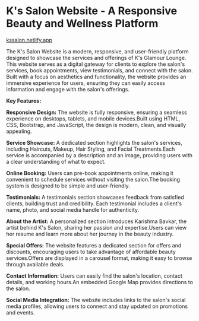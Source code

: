 # K's Salon Website - A Responsive Beauty and Wellness Platform
[kssalon.netlify.app
](https://kssalon.netlify.app/)

The K's Salon Website is a modern, responsive, and user-friendly platform designed to showcase the services and offerings of K's Glamour Lounge. This website serves as a digital gateway for clients to explore the salon's services, book appointments, view testimonials, and connect with the salon. Built with a focus on aesthetics and functionality, the website provides an immersive experience for users, ensuring they can easily access information and engage with the salon's offerings.

**Key Features:**

**Responsive Design:**
The website is fully responsive, ensuring a seamless experience on desktops, tablets, and mobile devices.Built using HTML, CSS, Bootstrap, and JavaScript, the design is modern, clean, and visually appealing.

**Service Showcase:**
A dedicated section highlights the salon's services, including Haircuts, Makeup, Hair Styling, and Facial Treatments.Each service is accompanied by a description and an image, providing users with a clear understanding of what to expect.

**Online Booking:**
Users can pre-book appointments online, making it convenient to schedule services without visiting the salon.The booking system is designed to be simple and user-friendly.

**Testimonials:**
A testimonials section showcases feedback from satisfied clients, building trust and credibility.
Each testimonial includes a client's name, photo, and social media handle for authenticity.

**About the Artist:**
A personalized section introduces Karishma Bavkar, the artist behind K's Salon, sharing her passion and expertise.Users can view her resume and learn more about her journey in the beauty industry.

**Special Offers:**
The website features a dedicated section for offers and discounts, encouraging users to take advantage of affordable beauty services.Offers are displayed in a carousel format, making it easy to browse through available deals.

**Contact Information:**
Users can easily find the salon's location, contact details, and working hours.An embedded Google Map provides directions to the salon.

**Social Media Integration:**
The website includes links to the salon's social media profiles, allowing users to connect and stay updated on promotions and events.
